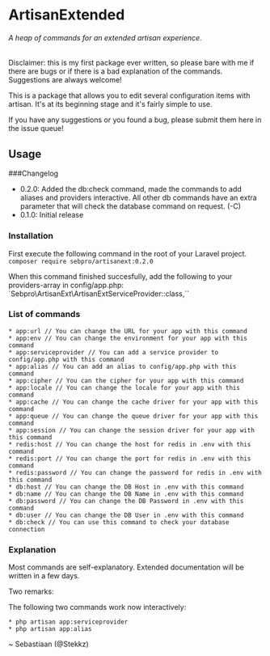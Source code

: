 # ArtisanExtended
###### A heap of commands for an extended artisan experience.

Disclaimer: this is my first package ever written,
so please bare with me if there are bugs or if there is a bad explanation of the commands.
Suggestions are always welcome!

This is a package that allows you to edit several configuration items with artisan.
It's at its beginning stage and it's fairly simple to use.

If you have any suggestions or you found a bug, please submit them here in the issue queue!

## Usage

###Changelog
* 0.2.0: Added the db:check command, made the commands to add aliases and providers interactive. All other db commands have an extra parameter that will check the database command on request. (-C)
* 0.1.0: Initial release

### Installation
First execute the following command in the root of your Laravel project.
`composer require sebpro/artisanext:0.2.0`

When this command finished succesfully, add the following to your
providers-array in config/app.php:
`Sebpro\ArtisanExt\ArtisanExtServiceProvider::class,``

### List of commands
```
* app:url // You can change the URL for your app with this command
* app:env // You can change the environment for your app with this command
* app:serviceprovider // You can add a service provider to config/app.php with this command
* app:alias // You can add an alias to config/app.php with this command
* app:cipher // You can the cipher for your app with this command
* app:locale // You can change the locale for your app with this command
* app:cache // You can change the cache driver for your app with this command
* app:queue // You can change the queue driver for your app with this command
* app:session // You can change the session driver for your app with this command
* redis:host // You can change the host for redis in .env with this command
* redis:port // You can change the port for redis in .env with this command
* redis:password // You can change the password for redis in .env with this command
* db:host // You can change the DB Host in .env with this command
* db:name // You can change the DB Name in .env with this command
* db:password // You can change the DB Password in .env with this command
* db:user // You can change the DB User in .env with this command
* db:check // You can use this command to check your database connection
```

### Explanation
Most commands are self-explanatory. Extended documentation will be written in a few days.

Two remarks:

The following two commands work now interactively:
```
* php artisan app:serviceprovider 
* php artisan app:alias
```


~ Sebastiaan (@Stekkz)
